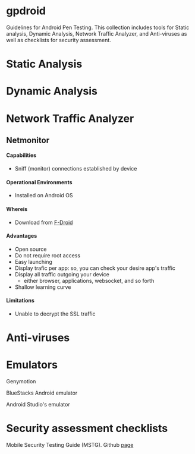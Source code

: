 # gpdroid 
Guidelines for Android Pen Testing. This collection includes tools for Static analysis, Dynamic Analysis, Network Traffic Analyzer, and Anti-viruses as well as checklists for security assessment.

# Static Analysis

# Dynamic Analysis

# Network Traffic Analyzer
## Netmonitor

#### Capabilities
* Sniff (monitor) connections established by device

#### Operational Environments
* Installed on Android OS

#### Whereis
* Download from [F-Droid](https://f-droid.org/en/packages/org.secuso.privacyfriendlynetmonitor/)

#### Advantages
* Open source
* Do not require root access
* Easy launching
* Display trafic per app: so, you can check your desire app's traffic
* Display all traffic outgoing your device
  * either browser, applications, websocket, and so forth
* Shallow learning curve  

#### Limitations
- Unable to decrypt the SSL traffic

# Anti-viruses

# Emulators
Genymotion

BlueStacks Android emulator

Android Studio's emulator 


# Security assessment checklists
Mobile Security Testing Guide (MSTG). Github [page](https://github.com/OWASP/owasp-mstg)
